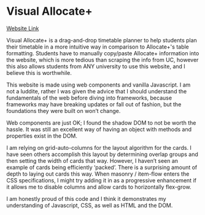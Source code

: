 # Visual Allocate+

[Website Link](https://aps-x.github.io/visual-allocate-plus/index.html)

Visual Allocate+ is a drag-and-drop timetable planner to help students plan their timetable in a more intuitive way in comparison to Allocate+'s table formatting. Students have to manually copy/paste Allocate+ information into the website, which is more tedious than scraping the info from UC, however this also allows students from ANY university to use this website, and I believe this is worthwhile.

This website is made using web components and vanilla Javascript. I am not a luddite, rather I was given the advice that I should understand the fundamentals of the web before diving into frameworks, because frameworks may have breaking updates or fall out of fashion, but the foundations they were built on won’t change.

Web components are just OK; I found the shadow DOM to not be worth the hassle. It was still an excellent way of having an object with methods and properties exist in the DOM.

I am relying on grid-auto-columns for the layout algorithm for the cards. I have seen others accomplish this layout by determining overlap groups and then setting the width of cards that way. However, I haven’t seen an example of cards being efficiently ‘packed’. There is a surprising amount of depth to laying out cards this way. When masonry / item-flow enters the CSS specifications, I might try adding it in as a progressive enhancement if it allows me to disable columns and allow cards to horizontally flex-grow.

I am honestly proud of this code and I think it demonstrates my understanding of Javascript, CSS, as well as HTML and the DOM.
